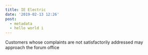 ```yaml
---
title: IE Electric
date: '2019-02-13 12:26'
post:
  - metadata
  - hello world i
---
```

Customers whose complaints are not satisfactorily addressed may approach the forum office
